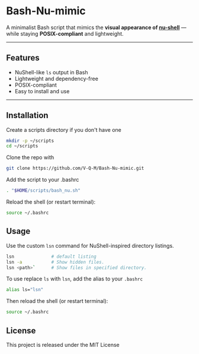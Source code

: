 # Bash-Nu-mimic

A minimalist Bash script that mimics the **visual appearance of [nu-shell](https://github.com/nushell/nushell)** — while staying **POSIX-compliant** and lightweight. 

---

## Features

- NuShell-like `ls` output in Bash
- Lightweight and dependency-free
- POSIX-compliant
- Easy to install and use

---

## Installation

Create a scripts directory if you don't have one
```bash
mkdir -p ~/scripts
cd ~/scripts
```

Clone the repo with
```bash
git clone https://github.com/V-Q-M/Bash-Nu-mimic.git
```

Add the script to your .bashrc
```bash
. "$HOME/scripts/bash_nu.sh"
```

Reload the shell (or restart terminal):
```bash
source ~/.bashrc
```

## Usage
Use the custom `lsn` command for NuShell-inspired directory listings.
```bash
lsn              # default listing
lsn -a           # Show hidden files.
lsn <path>`      # Show files in specified directory.
```

To use replace `ls` with `lsn`, add the alias to your `.bashrc`
```bash
alias ls="lsn"
```

Then reload the shell (or restart terminal):
```bash
source ~/.bashrc
```

## License
This project is released under the MIT License
